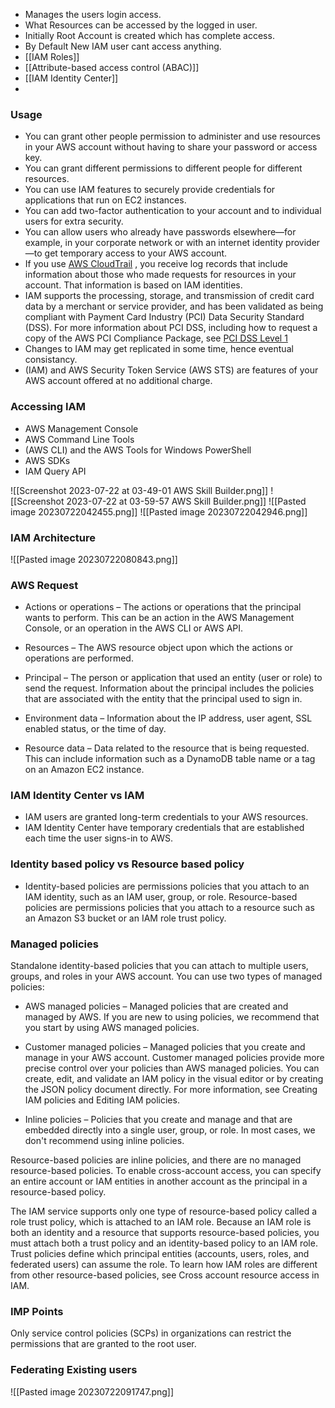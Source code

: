 - Manages the users login access.
- What Resources can be accessed by the logged in user.
- Initially Root Account is created which has complete access.
- By Default New IAM user cant access anything.
- [[IAM Roles]]
- [[Attribute-based access control (ABAC)]]
- [[IAM Identity Center]]
- 

### Usage 
- You can grant other people permission to administer and use resources in your AWS account without having to share your password or access key.
- You can grant different permissions to different people for different resources. 
- You can use IAM features to securely provide credentials for applications that run on EC2 instances. 
- You can add two-factor authentication to your account and to individual users for extra security. 
-  You can allow users who already have passwords elsewhere—for example, in your corporate network or with an internet identity provider—to get temporary access to your AWS account.
- If you use [AWS CloudTrail](https://aws.amazon.com/cloudtrail/) , you receive log records that include information about those who made requests for resources in your account. That information is based on IAM identities.
- IAM supports the processing, storage, and transmission of credit card data by a merchant or service provider, and has been validated as being compliant with Payment Card Industry (PCI) Data Security Standard (DSS). For more information about PCI DSS, including how to request a copy of the AWS PCI Compliance Package, see [PCI DSS Level 1](https://aws.amazon.com/compliance/pci-dss-level-1-faqs/)
- Changes to IAM may get replicated in some time, hence eventual consistancy. 
- (IAM) and AWS Security Token Service (AWS STS) are features of your AWS account offered at no additional charge.

### Accessing IAM
- AWS Management Console
- AWS Command Line Tools
- (AWS CLI) and the AWS Tools for Windows PowerShell
- AWS SDKs
- IAM Query API

![[Screenshot 2023-07-22 at 03-49-01 AWS Skill Builder.png]]
![[Screenshot 2023-07-22 at 03-59-57 AWS Skill Builder.png]]
![[Pasted image 20230722042455.png]]
![[Pasted image 20230722042946.png]]

### IAM Architecture 
![[Pasted image 20230722080843.png]]

### AWS Request 

- Actions or operations – The actions or operations that the principal wants to perform. This can be an action in the AWS Management Console, or an operation in the AWS CLI or AWS API.

- Resources – The AWS resource object upon which the actions or operations are performed.

- Principal – The person or application that used an entity (user or role) to send the request. Information about the principal includes the policies that are associated with the entity that the principal used to sign in.

- Environment data – Information about the IP address, user agent, SSL enabled status, or the time of day.

- Resource data – Data related to the resource that is being requested. This can include information such as a DynamoDB table name or a tag on an Amazon EC2 instance.

### IAM Identity Center vs IAM
- IAM users are granted long-term credentials to your AWS resources.
- IAM Identity Center have temporary credentials that are established each time the user signs-in to AWS.

### Identity based policy vs Resource based policy
- Identity-based policies are permissions policies that you attach to an IAM identity, such as an IAM user, group, or role. Resource-based policies are permissions policies that you attach to a resource such as an Amazon S3 bucket or an IAM role trust policy.

### Managed policies 
Standalone identity-based policies that you can attach to multiple users, groups, and roles in your AWS account. You can use two types of managed policies:

- AWS managed policies – Managed policies that are created and managed by AWS. If you are new to using policies, we recommend that you start by using AWS managed policies.

- Customer managed policies – Managed policies that you create and manage in your AWS account. Customer managed policies provide more precise control over your policies than AWS managed policies. You can create, edit, and validate an IAM policy in the visual editor or by creating the JSON policy document directly. For more information, see Creating IAM policies and Editing IAM policies.

- Inline policies – Policies that you create and manage and that are embedded directly into a single user, group, or role. In most cases, we don't recommend using inline policies.

Resource-based policies are inline policies, and there are no managed resource-based policies. To enable cross-account access, you can specify an entire account or IAM entities in another account as the principal in a resource-based policy.

The IAM service supports only one type of resource-based policy called a role trust policy, which is attached to an IAM role. Because an IAM role is both an identity and a resource that supports resource-based policies, you must attach both a trust policy and an identity-based policy to an IAM role. Trust policies define which principal entities (accounts, users, roles, and federated users) can assume the role. To learn how IAM roles are different from other resource-based policies, see Cross account resource access in IAM.

### IMP Points
Only service control policies (SCPs) in organizations can restrict the permissions that are granted to the root user. 

### Federating Existing users 
![[Pasted image 20230722091747.png]]